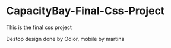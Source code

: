 # CapacityBay-Final-Css-Project

This is the final css project

Destop design done by Odior, mobile by martins
